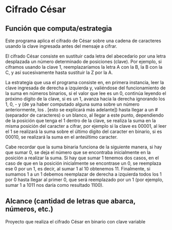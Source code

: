 # Cifrado César

## Función que computa/estrategia 

Este programa aplica el cifrado de César sobre una cadena de caracteres usando la clave ingresada antes del mensaje a cifrar.

El cifrado César consiste en sustituir cada letra del abecedario por una letra desplazada un número determinado de posiciones (clave). Por ejemplo, si ciframos usando la clave 1, reemplazaríamos la letra A con la B, la B con la C, y así sucesivamente hasta sustituir la Z por la A.

La estrategia que usa el programa consiste en, en primera instancia, leer la clave ingresada de derecha a izquierda y, valiéndose del funcionamiento de la suma en números binarios, si el valor que lee es un 0, continúa leyendo el próximo dígito de la clave, si es un 1, avanza hacia la derecha ignorando los 1, 0, - y (de ya haber computado alguna suma sobre un número anteriormente, los . [esto se explicará más adelante]) hasta llegar a un # (separador de caracteres) o un blanco, al llegar a este punto, dependiendo de la posición que tenga el 1 dentro de la clave, se realiza la suma en la misma posición del caracter a cifrar, por ejemplo si la clave es 00001, al leer el 1 se realizará la suma sobre el último dígito del caracter en binario, si es 00010, se realizará la suma en el anteúltimo caracter.

Cabe recordar que la suma binaria funciona de la siguiente manera, si hay que sumar 0, se deja el número que se encontraba inicialmente en la posición a realizar la suma. Si hay que sumar 1 tenemos dos casos, en el caso de que en la posición inicialmente se encontrase un 0, se reemplaza ese 0 por un 1, es decir, al sumar 1 al 10 obtenemos 11. Finalmente, si sumamos 1 a un 1 debemos reemplazar de derecha a izquierda todos los 1 por 0 hasta llegar al primer 0, que será reemplazado por un 1 (por ejemplo, sumar 1 a 1011 nos daría como resultado 1100).

## Alcance (cantidad de letras que abarca, números, etc.)
Proyecto que realiza el cifrado César en binario con clave variable
